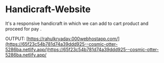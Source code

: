 # Handicraft-Website
It's a responsive handicraft in which we can add to cart product and proceed for pay .

OUTPUT:
[https://rahulkryadav.000webhostapp.com/](https://65f23c54b781d74a39ddd925--cosmic-otter-5286ba.netlify.app/)https://65f23c54b781d74a39ddd925--cosmic-otter-5286ba.netlify.app/
